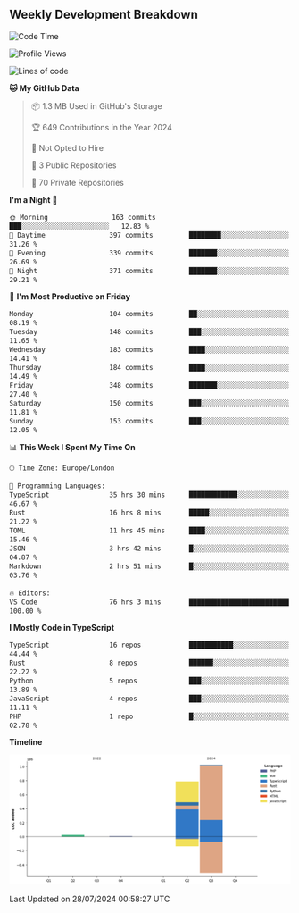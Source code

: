 


## Weekly Development Breakdown
<!--START_SECTION:waka-->
![Code Time](http://img.shields.io/badge/Code%20Time-926%20hrs%2046%20mins-blue)

![Profile Views](http://img.shields.io/badge/Profile%20Views-7-blue)

![Lines of code](https://img.shields.io/badge/From%20Hello%20World%20I%27ve%20Written-1.8%20million%20lines%20of%20code-blue)

**🐱 My GitHub Data** 

> 📦 1.3 MB Used in GitHub's Storage 
 > 
> 🏆 649 Contributions in the Year 2024
 > 
> 🚫 Not Opted to Hire
 > 
> 📜 3 Public Repositories 
 > 
> 🔑 70 Private Repositories 
 > 
**I'm a Night 🦉** 

```text
🌞 Morning                163 commits         ███░░░░░░░░░░░░░░░░░░░░░░   12.83 % 
🌆 Daytime                397 commits         ████████░░░░░░░░░░░░░░░░░   31.26 % 
🌃 Evening                339 commits         ███████░░░░░░░░░░░░░░░░░░   26.69 % 
🌙 Night                  371 commits         ███████░░░░░░░░░░░░░░░░░░   29.21 % 
```
📅 **I'm Most Productive on Friday** 

```text
Monday                   104 commits         ██░░░░░░░░░░░░░░░░░░░░░░░   08.19 % 
Tuesday                  148 commits         ███░░░░░░░░░░░░░░░░░░░░░░   11.65 % 
Wednesday                183 commits         ████░░░░░░░░░░░░░░░░░░░░░   14.41 % 
Thursday                 184 commits         ████░░░░░░░░░░░░░░░░░░░░░   14.49 % 
Friday                   348 commits         ███████░░░░░░░░░░░░░░░░░░   27.40 % 
Saturday                 150 commits         ███░░░░░░░░░░░░░░░░░░░░░░   11.81 % 
Sunday                   153 commits         ███░░░░░░░░░░░░░░░░░░░░░░   12.05 % 
```


📊 **This Week I Spent My Time On** 

```text
🕑︎ Time Zone: Europe/London

💬 Programming Languages: 
TypeScript               35 hrs 30 mins      ████████████░░░░░░░░░░░░░   46.67 % 
Rust                     16 hrs 8 mins       █████░░░░░░░░░░░░░░░░░░░░   21.22 % 
TOML                     11 hrs 45 mins      ████░░░░░░░░░░░░░░░░░░░░░   15.46 % 
JSON                     3 hrs 42 mins       █░░░░░░░░░░░░░░░░░░░░░░░░   04.87 % 
Markdown                 2 hrs 51 mins       █░░░░░░░░░░░░░░░░░░░░░░░░   03.76 % 

🔥 Editors: 
VS Code                  76 hrs 3 mins       █████████████████████████   100.00 % 
```

**I Mostly Code in TypeScript** 

```text
TypeScript               16 repos            ███████████░░░░░░░░░░░░░░   44.44 % 
Rust                     8 repos             ██████░░░░░░░░░░░░░░░░░░░   22.22 % 
Python                   5 repos             ███░░░░░░░░░░░░░░░░░░░░░░   13.89 % 
JavaScript               4 repos             ███░░░░░░░░░░░░░░░░░░░░░░   11.11 % 
PHP                      1 repo              █░░░░░░░░░░░░░░░░░░░░░░░░   02.78 % 
```



**Timeline**

![Lines of Code chart](https://raw.githubusercontent.com/mars-arch/mars-arch/main/assets/bar_graph.png)


 Last Updated on 28/07/2024 00:58:27 UTC
<!--END_SECTION:waka-->
